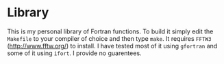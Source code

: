 # Library

This is my personal library of Fortran functions. To build it simply edit the `Makefile` to your compiler of choice and then type `make`. It requires `FFTW3` (http://www.fftw.org/) to install. I have tested most of it using `gfortran` and some of it using `ifort`. I provide no guarentees.
